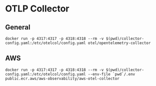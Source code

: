 # OTLP Collector

## General

```
docker run -p 4317:4317 -p 4318:4318 --rm -v $(pwd)/collector-config.yaml:/etc/otelcol/config.yaml otel/opentelemetry-collector
```

## AWS

```
docker run -p 4317:4317 -p 4318:4318 --rm -v $(pwd)/collector-config.yaml:/etc/otelcol/config.yaml --env-file `pwd`/.env public.ecr.aws/aws-observability/aws-otel-collector
```
